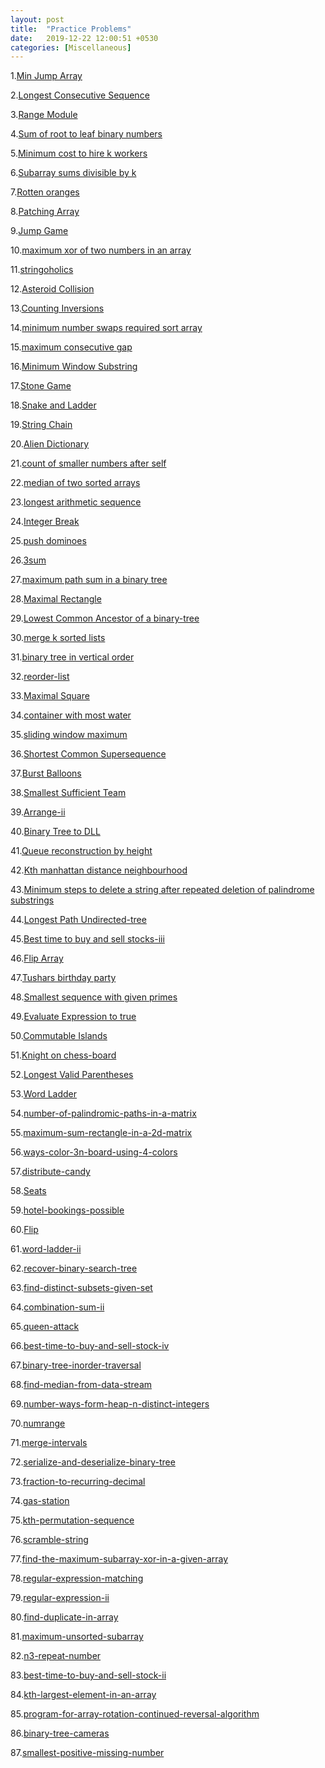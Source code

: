 ```yaml
---
layout: post
title:  "Practice Problems"
date:   2019-12-22 12:00:51 +0530
categories: [Miscellaneous]
---
```


1.[Min Jump Array][1]

2.[Longest Consecutive Sequence][2]

3.[Range Module][3]

4.[Sum of root to leaf binary numbers][4]

5.[Minimum cost to hire k workers][5]

6.[Subarray sums divisible by k][6]

7.[Rotten oranges][7]

8.[Patching Array][8]

9.[Jump Game][9]

10.[maximum xor of two numbers in an array][10]

11.[stringoholics][11]

12.[Asteroid Collision][12]

13.[Counting Inversions][13]

14.[minimum number swaps required sort array][14]

15.[maximum consecutive gap][15]

16.[Minimum Window Substring][16]

17.[Stone Game][17]

18.[Snake and Ladder][18]

19.[String Chain][19]

20.[Alien Dictionary][20]

21.[count of smaller numbers after self][21]

22.[median of two sorted arrays][22]

23.[longest arithmetic sequence][23]

24.[Integer Break][24]

25.[push dominoes][25]

26.[3sum][26]

27.[maximum path sum in a binary tree][27]

28.[Maximal Rectangle][28]

29.[Lowest Common Ancestor of a binary-tree][29]

30.[merge k sorted lists][30]

31.[binary tree in vertical order][31]

32.[reorder-list][32]

33.[Maximal Square][33]

34.[container with most water][34]

35.[sliding window maximum][35]

36.[Shortest Common Supersequence][36]

37.[Burst Balloons][37]

38.[Smallest Sufficient Team][38]

39.[Arrange-ii][39]

40.[Binary Tree to DLL][40]

41.[Queue reconstruction by height][41]

42.[Kth manhattan distance neighbourhood][42]

43.[Minimum steps to delete a string after repeated deletion of palindrome substrings][43]

44.[Longest Path Undirected-tree][44]

45.[Best time to buy and sell stocks-iii][45]

46.[Flip Array][46]

47.[Tushars birthday party][47]

48.[Smallest sequence with given primes][48]

49.[Evaluate Expression to true][49]

50.[Commutable Islands][50]

51.[Knight on chess-board][51]

52.[Longest Valid Parentheses][52]

53.[Word Ladder][53]

54.[number-of-palindromic-paths-in-a-matrix][54]

55.[maximum-sum-rectangle-in-a-2d-matrix][55]

56.[ways-color-3n-board-using-4-colors][56]

57.[distribute-candy][57]

58.[Seats][58]

59.[hotel-bookings-possible][59]

60.[Flip][60]

61.[word-ladder-ii][61]

62.[recover-binary-search-tree][62]

63.[find-distinct-subsets-given-set][63]

64.[combination-sum-ii][64]

65.[queen-attack][65]

66.[best-time-to-buy-and-sell-stock-iv][66]

67.[binary-tree-inorder-traversal][67]

68.[find-median-from-data-stream][68]

69.[number-ways-form-heap-n-distinct-integers][69]

70.[numrange][70]

71.[merge-intervals][71]

72.[serialize-and-deserialize-binary-tree][72]

73.[fraction-to-recurring-decimal][73]

74.[gas-station][74]

75.[kth-permutation-sequence][75]

76.[scramble-string][76]

77.[find-the-maximum-subarray-xor-in-a-given-array][77]

78.[regular-expression-matching][78]

79.[regular-expression-ii][79]

80.[find-duplicate-in-array][80]

81.[maximum-unsorted-subarray][81]

82.[n3-repeat-number][82]

83.[best-time-to-buy-and-sell-stock-ii][83]

84.[kth-largest-element-in-an-array][84]

85.[program-for-array-rotation-continued-reversal-algorithm][85]

86.[binary-tree-cameras][86]

87.[smallest-positive-missing-number][87]

[1]: https://www.geeksforgeeks.org/minimum-number-jumps-reach-endset-2on-solution/
[2]: https://leetcode.com/problems/longest-consecutive-sequence/
[3]: https://leetcode.com/problems/range-module/
[4]: https://leetcode.com/problems/sum-of-root-to-leaf-binary-numbers/
[5]: https://leetcode.com/problems/minimum-cost-to-hire-k-workers/submissions/
[6]: https://leetcode.com/problems/subarray-sums-divisible-by-k/submissions/
[7]: https://practice.geeksforgeeks.org/problems/rotten-oranges/0
[8]: https://leetcode.com/problems/patching-array/
[9]: https://leetcode.com/problems/jump-game/
[10]: https://leetcode.com/problems/maximum-xor-of-two-numbers-in-an-array/ 
[11]: https://www.interviewbit.com/problems/stringoholics/
[12]: https://leetcode.com/problems/asteroid-collision/
[13]: https://www.geeksforgeeks.org/counting-inversions/
[14]: https://www.geeksforgeeks.org/minimum-number-swaps-required-sort-array/
[15]: https://www.interviewbit.com/problems/maximum-consecutive-gap/
[16]: https://leetcode.com/problems/minimum-window-substring/
[17]: https://leetcode.com/problems/stone-game/
[18]: https://practice.geeksforgeeks.org/problems/snake-and-ladder-problem/0
[19]: https://www.geeksforgeeks.org/given-array-strings-find-strings-can-chained-form-circle/
[20]: https://practice.geeksforgeeks.org/problems/alien-dictionary/1
[21]: https://leetcode.com/problems/count-of-smaller-numbers-after-self/  
[22]: https://www.geeksforgeeks.org/median-of-two-sorted-arrays/
[23]: https://leetcode.com/problems/longest-arithmetic-sequence/
[24]: https://leetcode.com/problems/integer-break/
[25]: https://leetcode.com/problems/push-dominoes/
[26]: https://leetcode.com/problems/3sum/
[27]: https://www.geeksforgeeks.org/find-maximum-path-sum-in-a-binary-tree/
[28]: https://leetcode.com/problems/maximal-rectangle/
[29]: https://leetcode.com/problems/lowest-common-ancestor-of-a-binary-tree/
[30]: https://leetcode.com/problems/merge-k-sorted-lists/
[31]: https://practice.geeksforgeeks.org/problems/print-a-binary-tree-in-vertical-order/1
[32]: https://practice.geeksforgeeks.org/problems/reorder-list/1
[33]: https://leetcode.com/problems/maximal-square/solution/
[34]: https://leetcode.com/problems/container-with-most-water/
[35]: http://leetcode.com/problems/sliding-window-maximum/ 
[36]: https://leetcode.com/problems/shortest-common-supersequence/
[37]: https://leetcode.com/problems/burst-balloons/
[38]: https://leetcode.com/problems/smallest-sufficient-team/
[39]: https://www.interviewbit.com/problems/arrange-ii/
[40]: https://practice.geeksforgeeks.org/problems/binary-tree-to-dll/1
[41]: https://leetcode.com/problems/queue-reconstruction-by-height/
[42]: https://www.interviewbit.com/problems/kth-manhattan-distance-neighbourhood/
[43]: https://www.geeksforgeeks.org/minimum-steps-to-delete-a-string-after-repeated-deletion-of-palindrome-substrings/
[44]: https://www.geeksforgeeks.org/longest-path-undirected-tree/
[45]: https://www.interviewbit.com/problems/best-time-to-buy-and-sell-stocks-iii/
[46]: https://www.interviewbit.com/problems/flip-array/
[47]: https://www.interviewbit.com/problems/tushars-birthday-party/
[48]: https://www.interviewbit.com/problems/smallest-sequence-with-given-primes/
[49]: https://www.interviewbit.com/problems/evaluate-expression-to-true/
[50]: https://www.interviewbit.com/problems/commutable-islands/
[51]: https://www.interviewbit.com/problems/knight-on-chess-board/
[52]: https://leetcode.com/problems/longest-valid-parentheses/
[53]: https://www.interviewbit.com/problems/word-ladder-i/
[54]: https://www.geeksforgeeks.org/number-of-palindromic-paths-in-a-matrix/
[55]: https://www.geeksforgeeks.org/maximum-sum-rectangle-in-a-2d-matrix-dp-27/
[56]: https://www.geeksforgeeks.org/ways-color-3n-board-using-4-colors/
[57]: https://www.interviewbit.com/problems/distribute-candy/
[58]: https://www.interviewbit.com/problems/seats/
[59]: https://www.interviewbit.com/problems/hotel-bookings-possible/
[60]: https://www.interviewbit.com/problems/flip/
[61]: https://www.interviewbit.com/problems/word-ladder-ii/
[62]: https://www.interviewbit.com/problems/recover-binary-search-tree/
[63]: https://www.geeksforgeeks.org/find-distinct-subsets-given-set/
[64]: https://www.interviewbit.com/problems/combination-sum-ii/
[65]: https://www.interviewbit.com/problems/queen-attack/
[66]: https://leetcode.com/problems/best-time-to-buy-and-sell-stock-iv/
[67]: https://leetcode.com/problems/binary-tree-inorder-traversal/
[68]: https://leetcode.com/problems/find-median-from-data-stream/
[69]: https://www.geeksforgeeks.org/number-ways-form-heap-n-distinct-integers/
[70]: https://www.interviewbit.com/problems/numrange/
[71]: https://www.interviewbit.com/problems/merge-intervals/
[72]: https://leetcode.com/problems/serialize-and-deserialize-binary-tree/
[73]: https://leetcode.com/problems/fraction-to-recurring-decimal/
[74]: https://leetcode.com/problems/gas-station/
[75]: https://www.interviewbit.com/problems/kth-permutation-sequence/
[76]: https://www.interviewbit.com/problems/scramble-string/ 
[77]: https://www.geeksforgeeks.org/find-the-maximum-subarray-xor-in-a-given-array/
[78]: https://leetcode.com/problems/regular-expression-matching/
[79]: https://www.interviewbit.com/problems/regular-expression-ii/
[80]: https://www.interviewbit.com/problems/find-duplicate-in-array/
[81]: https://www.interviewbit.com/problems/maximum-unsorted-subarray/
[82]: https://www.interviewbit.com/problems/n3-repeat-number/
[83]: https://leetcode.com/problems/best-time-to-buy-and-sell-stock-ii/
[84]: https://leetcode.com/problems/kth-largest-element-in-an-array/
[85]: https://www.geeksforgeeks.org/program-for-array-rotation-continued-reversal-algorithm/
[86]: https://leetcode.com/problems/binary-tree-cameras/
[87]: https://practice.geeksforgeeks.org/problems/smallest-positive-missing-number/0

